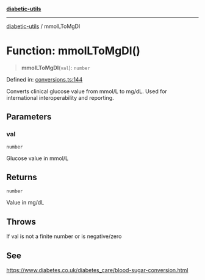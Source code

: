 [**diabetic-utils**](../README.md)

***

[diabetic-utils](../globals.md) / mmolLToMgDl

# Function: mmolLToMgDl()

> **mmolLToMgDl**(`val`): `number`

Defined in: [conversions.ts:144](https://github.com/marklearst/diabetic-utils/blob/0d03b5cd2e2b5edbf58275075cc81d8df31ac230/src/conversions.ts#L144)

Converts clinical glucose value from mmol/L to mg/dL.
Used for international interoperability and reporting.

## Parameters

### val

`number`

Glucose value in mmol/L

## Returns

`number`

Value in mg/dL

## Throws

If val is not a finite number or is negative/zero

## See

https://www.diabetes.co.uk/diabetes_care/blood-sugar-conversion.html
